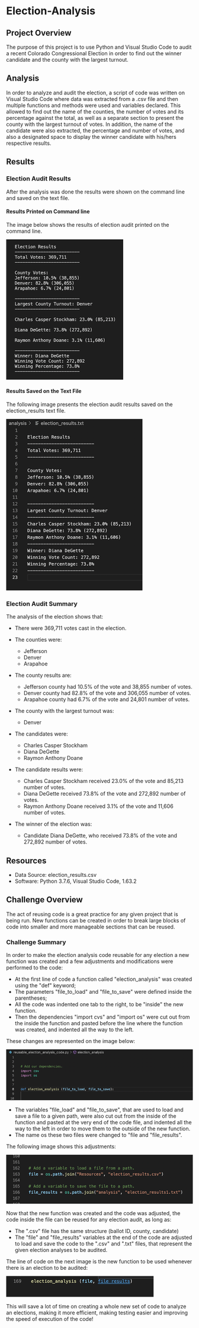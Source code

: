 # Election-Analysis

## Project Overview     

The purpose of this project is to use Python and Visual Studio Code to audit a recent Colorado Congressional Election in order to find out the winner candidate and the county with the largest turnout.


## Analysis

In order to analyze and audit the election, a script of code was written on Visual Studio Code where data was extracted from a .csv file and then multiple functions and methods were used and variables declared. This allowed to find out the name of the counties, the number of votes and its percentage against the total, as well as a separate section to present the county with the largest turnout of votes. In addition, the name of the candidate were also extracted, the percentage and number of votes, and also a designated space to display the winner candidate with his/hers respective results.


## Results 

### Election Audit Results 

After the analysis was done the results were shown on the command line and saved on the text file.



#### Results Printed on Command line

The image below shows the results of election audit printed on the command line.


![results_command_line](./Resources/results_command_line.png)



#### Results Saved on the Text File


The following image presents the election audit results saved on the election_results text file.


![results_text_file](./Resources/results_txt_file.png)



### Election Audit Summary

The analysis of the election shows that: 
- There were 369,711 votes cast in the election.
- The counties were:
    - Jefferson
    - Denver
    - Arapahoe

- The county results are:
    - Jefferson county had 10.5% of the vote and 38,855 number of votes.
    - Denver county had 82.8% of the vote and 306,055 number of votes.
    - Arapahoe county had 6.7% of the vote and 24,801 number of votes.

- The county with the largest turnout was:
    - Denver

- The candidates were: 
    - Charles Casper Stockham
    - Diana DeGette
    - Raymon Anthony Doane

- The candidate results were:
    - Charles Casper Stockham received 23.0% of the vote and 85,213 number of votes.
    - Diana DeGette received 73.8% of the vote and 272,892 number of votes.
    - Raymon Anthony Doane received 3.1% of the vote and 11,606 number of votes.

- The winner of the election was: 
    - Candidate Diana DeGette, who received 73.8% of the vote and 272,892 number of votes.


## Resources

- Data Source: election_results.csv
- Software: Python 3.7.6, Visual Studio Code, 1.63.2


## Challenge Overview

The act of reusing code is a great practice for any given project that is being run. New functions can be created in order to break large blocks of code into smaller and more manageable sections that can be reused.

### Challenge Summary


In order to make the election analysis code reusable for any election a new function was created and a few adjustments and modifications were performed to the code:

 - At the first line of code a function called "election_analysis" was created using the "def" keyword;
 - The parameters "file_to_load" and "file_to_save" were defined inside the parentheses;
 - All the code was indented one tab to the right, to be "inside" the new function.
 - Then the dependencies "import cvs" and "import os" were cut out from the inside the function and pasted before the line where the function was created, and indented all the way to the left.

 These changes are represented on the image below:


![function_reuse_election_code](./Resources/function_reuse_election_code.png)



 - The variables "file_load" and "file_to_save", that are used to load and save a file to a given path, were also cut out from the inside of the function and pasted at the very end of the code file, and indented all the way to the left in order to move them to the outside of the new function.
 - The name os these two files were changed to "file and "file_results".

The following image shows this adjustments:


![reusing_code](./Resources/reusing_code.png)



Now that the new function was created and the code was adjusted, the code inside the file can be reused for any election audit, as long as:
- The ".csv" file has the same structure (ballot ID, county, candidate)
- The "file" and "file_results" variables at the end of the code are adjusted to load and save the code to the ".csv" and ".txt" files, that represent the given election analyses to be audited.

The line of code on the next image is the new function to be used whenever there is an election to be audited:

![new_function](./Resources/new_function.png)


This will save a lot of time on creating a whole new set of code to analyze an elections, making it more efficient, making testing easier and improving the speed of execution of the code!





